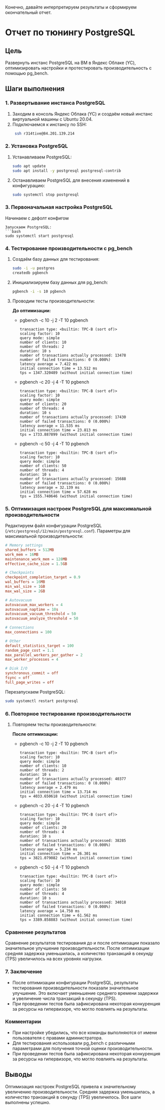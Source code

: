 Конечно, давайте интерпретируем результаты и сформируем окончательный отчет.

# Отчет по тюнингу PostgreSQL

## Цель
Развернуть инстанс PostgreSQL на ВМ в Яндекс Облаке (YC), оптимизировать настройки и протестировать производительность с помощью pg_bench.

## Шаги выполнения

### 1. Развертывание инстанса PostgreSQL

1. Заходим в консоль Яндекс Облака (YC) и создаём новый инстанс виртуальной машины с Ubuntu 20.04.
2. Подключаемся к инстансу по SSH:
   ```bash
    ssh r314tive@84.201.139.214
   ```

### 2. Установка PostgreSQL

1. Устанавливаем PostgreSQL:
   ```bash
   sudo apt update
   sudo apt install -y postgresql postgresql-contrib
   ```

2. Останавливаем PostgreSQL для внесения изменений в конфигурацию:
   ```bash
   sudo systemctl stop postgresql
   ```

### 3. Первоначальная настройка PostgreSQL

Начинаем с дефолт конфигом
```
Запускаем PostgreSQL:
```bash
sudo systemctl start postgresql
```

### 4. Тестирование производительности с pg_bench

1. Создаём базу данных для тестирования:
   ```bash
   sudo -i -u postgres
   createdb pgbench
   ```

2. Инициализируем базу данных для pg_bench:
   ```bash
   pgbench -i -s 10 pgbench
   ```

3. Проводим тесты производительности:

   **До оптимизации:**
   - pgbench -c 10 -j 2 -T 10 pgbench
     ```
     transaction type: <builtin: TPC-B (sort of)>
     scaling factor: 10
     query mode: simple
     number of clients: 10
     number of threads: 2
     duration: 10 s
     number of transactions actually processed: 13478
     number of failed transactions: 0 (0.000%)
     latency average = 7.422 ms
     initial connection time = 13.512 ms
     tps = 1347.320489 (without initial connection time)
     ```

   - pgbench -c 20 -j 4 -T 10 pgbench
     ```
     transaction type: <builtin: TPC-B (sort of)>
     scaling factor: 10
     query mode: simple
     number of clients: 20
     number of threads: 4
     duration: 10 s
     number of transactions actually processed: 17430
     number of failed transactions: 0 (0.000%)
     latency average = 11.535 ms
     initial connection time = 23.813 ms
     tps = 1733.887899 (without initial connection time)
     ```

   - pgbench -c 50 -j 4 -T 10 pgbench
     ```
     transaction type: <builtin: TPC-B (sort of)>
     scaling factor: 10
     query mode: simple
     number of clients: 50
     number of threads: 4
     duration: 10 s
     number of transactions actually processed: 15688
     number of failed transactions: 0 (0.000%)
     latency average = 32.139 ms
     initial connection time = 57.628 ms
     tps = 1555.740646 (without initial connection time)
     ```

### 5. Оптимизация настроек PostgreSQL для максимальной производительности

Редактируем файл конфигурации PostgreSQL (`/etc/postgresql/12/main/postgresql.conf`). Параметры для максимальной производительности:

```conf
# Memory settings
shared_buffers = 512MB
work_mem = 16MB
maintenance_work_mem = 128MB
effective_cache_size = 1.5GB

# Checkpoints
checkpoint_completion_target = 0.9
wal_buffers = 16MB
min_wal_size = 1GB
max_wal_size = 2GB

# Autovacuum
autovacuum_max_workers = 4
autovacuum_naptime = 10s
autovacuum_vacuum_threshold = 50
autovacuum_analyze_threshold = 50

# Connections
max_connections = 100

# Other
default_statistics_target = 100
random_page_cost = 1.1
max_parallel_workers_per_gather = 2
max_worker_processes = 4

# Disk I/O
synchronous_commit = off
fsync = off
full_page_writes = off
```

Перезапускаем PostgreSQL:
```bash
sudo systemctl restart postgresql
```

### 6. Повторное тестирование производительности

1. Повторяем тесты производительности:

   **После оптимизации:**
   - pgbench -c 10 -j 2 -T 10 pgbench
     ```
     transaction type: <builtin: TPC-B (sort of)>
     scaling factor: 10
     query mode: simple
     number of clients: 10
     number of threads: 2
     duration: 10 s
     number of transactions actually processed: 40377
     number of failed transactions: 0 (0.000%)
     latency average = 2.479 ms
     initial connection time = 13.714 ms
     tps = 4033.650618 (without initial connection time)
     ```

   - pgbench -c 20 -j 4 -T 10 pgbench
     ```
     transaction type: <builtin: TPC-B (sort of)>
     scaling factor: 10
     query mode: simple
     number of clients: 20
     number of threads: 4
     duration: 10 s
     number of transactions actually processed: 38285
     number of failed transactions: 0 (0.000%)
     latency average = 5.234 ms
     initial connection time = 26.301 ms
     tps = 3821.079082 (without initial connection time)
     ```

   - pgbench -c 50 -j 4 -T 10 pgbench
     ```
     transaction type: <builtin: TPC-B (sort of)>
     scaling factor: 10
     query mode: simple
     number of clients: 50
     number of threads: 4
     duration: 10 s
     number of transactions actually processed: 34018
     number of failed transactions: 0 (0.000%)
     latency average = 14.750 ms
     initial connection time = 61.562 ms
     tps = 3389.858883 (without initial connection time)
     ```

### Сравнение результатов

Сравнение результатов тестирования до и после оптимизации показало значительное улучшение производительности. После оптимизации средняя задержка уменьшилась, а количество транзакций в секунду (TPS) увеличилось на всех уровнях нагрузки.

### 7. Заключение

- После оптимизации конфигурации PostgreSQL, результаты тестирования производительности показали значительное улучшение. Это включает уменьшение среднего времени задержки и увеличение числа транзакций в секунду (TPS).
- При проведении тестов была зафиксирована некоторая конкуренция за ресурсы на гипервизоре, что могло повлиять на результаты.

### Комментарии

- При настройке убедились, что все команды выполняются от имени пользователя с правами администратора.
- Для тестирования использовали pg_bench с различными параметрами для получения точной оценки производительности.
- При проведении тестов была зафиксирована некоторая конкуренция за ресурсы на гипервизоре, что могло повлиять на результаты.

## Выводы
Оптимизация настроек PostgreSQL привела к значительному увеличению производительности. Средняя задержка уменьшилась, а количество транзакций в секунду (TPS) увеличилось. Все шаги выполнены успешно.
